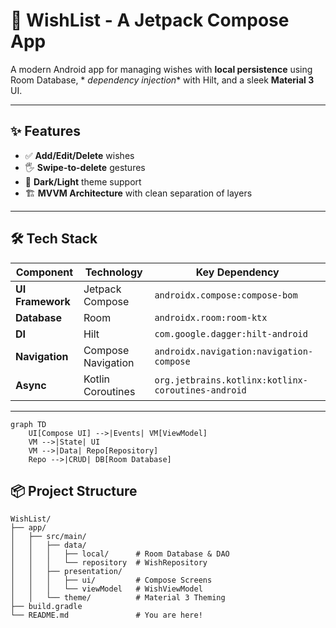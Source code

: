 # 🎯 WishList - A Jetpack Compose App

A modern Android app for managing wishes with **local persistence** using Room Database, *
*dependency injection** with Hilt, and a sleek **Material 3** UI.

---

## ✨ Features

- ✅ **Add/Edit/Delete** wishes
- 🖐️ **Swipe-to-delete** gestures
- 🎨 **Dark/Light** theme support
- 🏗️ **MVVM Architecture** with clean separation of layers

---

## 🛠️ Tech Stack

| Component        | Technology         | Key Dependency                                     |
|------------------|--------------------|----------------------------------------------------|
| **UI Framework** | Jetpack Compose    | `androidx.compose:compose-bom`                     |
| **Database**     | Room               | `androidx.room:room-ktx`                           |
| **DI**           | Hilt               | `com.google.dagger:hilt-android`                   |
| **Navigation**   | Compose Navigation | `androidx.navigation:navigation-compose`           |
| **Async**        | Kotlin Coroutines  | `org.jetbrains.kotlinx:kotlinx-coroutines-android` |

---

```mermaid
graph TD
    UI[Compose UI] -->|Events| VM[ViewModel]
    VM -->|State| UI
    VM -->|Data| Repo[Repository]
    Repo -->|CRUD| DB[Room Database]
```

## 📦 Project Structure

```plaintext
WishList/
├── app/
│   ├── src/main/
│   │   ├── data/
│   │   │   ├── local/      # Room Database & DAO
│   │   │   └── repository  # WishRepository
│   │   ├── presentation/
│   │   │   ├── ui/         # Compose Screens
│   │   │   └── viewModel   # WishViewModel
│   │   └── theme/          # Material 3 Theming
├── build.gradle
└── README.md               # You are here!
```